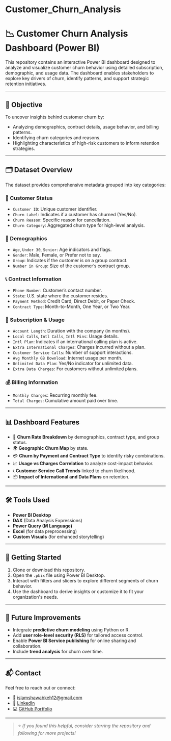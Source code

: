 # Customer_Churn_Analysis
# 📉 Customer Churn Analysis Dashboard (Power BI)

This repository contains an interactive Power BI dashboard designed to analyze and visualize customer churn behavior using detailed subscription, demographic, and usage data. The dashboard enables stakeholders to explore key drivers of churn, identify patterns, and support strategic retention initiatives.

---

## 🎯 Objective

To uncover insights behind customer churn by:
- Analyzing demographics, contract details, usage behavior, and billing patterns.
- Identifying churn categories and reasons.
- Highlighting characteristics of high-risk customers to inform retention strategies.

---

## 🗂️ Dataset Overview

The dataset provides comprehensive metadata grouped into key categories:

### 📌 Customer Status
- `Customer ID`: Unique customer identifier.
- `Churn Label`: Indicates if a customer has churned (Yes/No).
- `Churn Reason`: Specific reason for cancellation.
- `Churn Category`: Aggregated churn type for high-level analysis.

### 👥 Demographics
- `Age`, `Under 30`, `Senior`: Age indicators and flags.
- `Gender`: Male, Female, or Prefer not to say.
- `Group`: Indicates if the customer is on a group contract.
- `Number in Group`: Size of the customer’s contract group.

### 📞 Contract Information
- `Phone Number`: Customer’s contact number.
- `State`: U.S. state where the customer resides.
- `Payment Method`: Credit Card, Direct Debit, or Paper Check.
- `Contract Type`: Month-to-Month, One Year, or Two Year.

### 📶 Subscription & Usage
- `Account Length`: Duration with the company (in months).
- `Local Calls`, `Intl Calls`, `Intl Mins`: Usage details.
- `Intl Plan`: Indicates if an international calling plan is active.
- `Extra International Charges`: Charges incurred without a plan.
- `Customer Service Calls`: Number of support interactions.
- `Avg Monthly GB Download`: Internet usage per month.
- `Unlimited Data Plan`: Yes/No indicator for unlimited data.
- `Extra Data Charges`: For customers without unlimited plans.

### 💰 Billing Information
- `Monthly Charges`: Recurring monthly fee.
- `Total Charges`: Cumulative amount paid over time.

---

## 📊 Dashboard Features

- 🚦 **Churn Rate Breakdown** by demographics, contract type, and group status.
- 🌍 **Geographic Churn Map** by state.
- 💳 **Churn by Payment and Contract Type** to identify risky combinations.
- 📈 **Usage vs Charges Correlation** to analyze cost-impact behavior.
- 📞 **Customer Service Call Trends** linked to churn likelihood.
- 📦 **Impact of International and Data Plans** on retention.

---

## 🛠 Tools Used

- **Power BI Desktop**
- **DAX** (Data Analysis Expressions)
- **Power Query (M Language)**
- **Excel** (for data preprocessing)
- **Custom Visuals** (for enhanced storytelling)

---

## 🚀 Getting Started

1. Clone or download this repository.
2. Open the `.pbix` file using Power BI Desktop.
3. Interact with filters and slicers to explore different segments of churn behavior.
4. Use the dashboard to derive insights or customize it to fit your organization's needs.

---

## 🔄 Future Improvements

- Integrate **predictive churn modeling** using Python or R.
- Add **user role-level security (RLS)** for tailored access control.
- Enable **Power BI Service publishing** for online sharing and collaboration.
- Include **trend analysis** for churn over time.

---

## 📬 Contact

Feel free to reach out or connect:

- 📧 islamshawabkeh12@gmail.com  
- 🔗 [LinkedIn](https://www.linkedin.com/in/islamalshawabkeh)  
- 💻 [GitHub Portfolio](https://github.com/islamalshawabkeh/Data_Analysis.git)

---

> ⭐ *If you found this helpful, consider starring the repository and following for more projects!*
